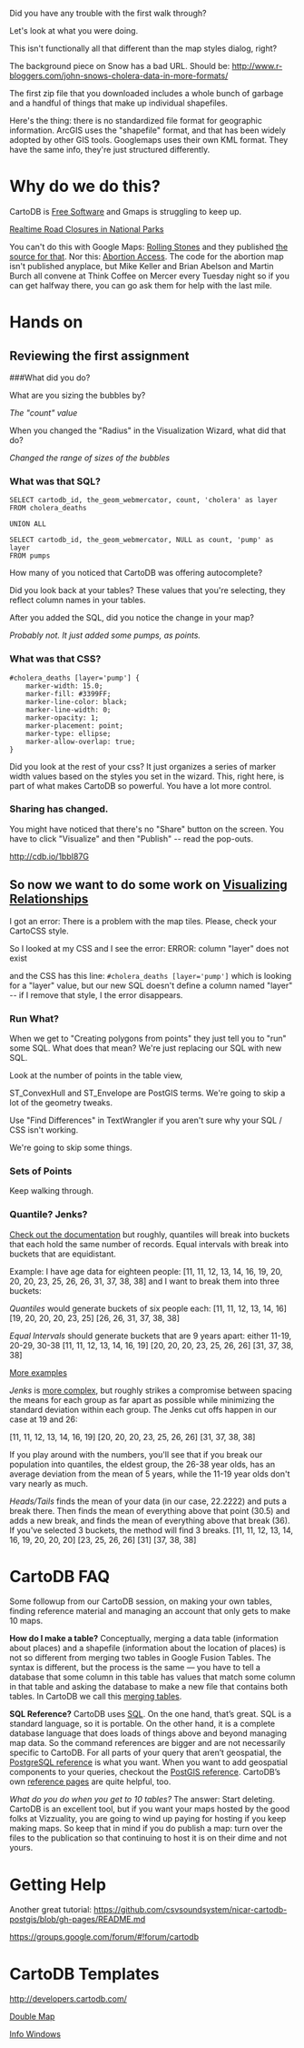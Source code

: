 Did you have any trouble with the first walk through?

Let's look at what you were doing. 

This isn't functionally all that different than the map styles dialog, right?

The background piece on Snow has a bad URL. Should be:
http://www.r-bloggers.com/john-snows-cholera-data-in-more-formats/

The first zip file that you downloaded includes a whole bunch of garbage and a handful of things that make up individual shapefiles.

Here's the thing: there is no standardized file format for geographic information. ArcGIS uses the "shapefile" format, and that has been widely adopted by other GIS tools. Googlemaps uses their own KML format. They have the same info, they're just structured differently. 

# Why do we do this?

CartoDB is [Free Software](https://github.com/CartoDB/cartodb) and Gmaps is struggling to keep up. 

[Realtime Road Closures in National Parks](http://maps.nps.gov/blri/road-closures/)

You can't do this with Google Maps: [Rolling Stones](http://vizzuality.github.io/rollingstonesmap)  and they published [the source for that](http://vizzuality.github.io/rollingstonesmap/).  Nor this: [Abortion Access](http://www.thedailybeast.com/articles/2013/01/22/roe-v-wade-turns-40.html). The code for the abortion map isn't published anyplace, but Mike Keller and Brian Abelson and Martin Burch all convene at Think Coffee on Mercer every Tuesday night so if you can get halfway there, you can go ask them for help with the last mile. 

# Hands on

## Reviewing the first assignment

###What did you do?

What are you sizing the bubbles by?

*The "count" value*

When you changed the "Radius" in the Visualization Wizard, what did that do?   

*Changed the range of sizes of the bubbles*



### What was that SQL?

	SELECT cartodb_id, the_geom_webmercator, count, 'cholera' as layer
	FROM cholera_deaths

	UNION ALL

	SELECT cartodb_id, the_geom_webmercator, NULL as count, 'pump' as layer
	FROM pumps
	
How many of you noticed that CartoDB was offering autocomplete?

Did you look back at your tables? These values that you're selecting, they reflect column names in your tables. 

After you added the SQL, did you notice the change in your map? 

*Probably not. It just added some pumps, as points.*

### What was that CSS?

	#cholera_deaths [layer='pump'] {
		marker-width: 15.0;
		marker-fill: #3399FF;
		marker-line-color: black;
		marker-line-width: 0;
		marker-opacity: 1;
		marker-placement: point;
		marker-type: ellipse;
		marker-allow-overlap: true;
	}
	
Did you look at the rest of your css? It just organizes a series of marker width values based on the styles you set in the wizard. This, right here, is part of what makes CartoDB so powerful. You have a lot more control. 


### Sharing has changed.

You might have noticed that there's no "Share" button on the screen. You have to click "Visualize" and then "Publish" -- read the pop-outs. 

http://cdb.io/1bbI87G

## So now we want to do some work on [Visualizing Relationships](http://developers.cartodb.com/tutorials/visualizing_relationships.html)

I got an error:	
	There is a problem with the map tiles. Please, check your CartoCSS style.
	
So I looked at my CSS and I see the error:
	ERROR: column "layer" does not exist
	
and the CSS has this line: `#cholera_deaths [layer='pump']` which is looking for a "layer" value, but our new SQL doesn't define a column named "layer" -- if I remove that style, I the error disappears. 

### Run What?

When we get to "Creating polygons from points" they just tell you to "run" some SQL. What does that mean? We're just replacing our SQL with new SQL. 

Look at the number of points in the table view,

ST\_ConvexHull and ST\_Envelope are  PostGIS terms. We're going to skip a lot of the geometry tweaks. 

Use "Find Differences" in TextWrangler if you aren't sure why your SQL / CSS isn't working. 

We're going to skip some things. 

### Sets of Points

Keep walking through.

### Quantile? Jenks?
[Check out the documentation](http://developers.cartodb.com/documentation/using-cartodb.html5)  but roughly, quantiles will break into buckets that each hold the same number of records. Equal intervals with break into buckets that are equidistant.

Example:  I have age data for eighteen people: [11, 11, 12, 13, 14, 16, 19, 20, 20, 20, 23, 25, 26, 26, 31, 37, 38, 38] and I want to break them into three buckets:  

*Quantiles* would generate buckets of six people each: 
[11, 11, 12, 13, 14, 16] [19, 20, 20, 20, 23, 25] [26, 26, 31, 37, 38, 38]

*Equal Intervals* should generate buckets that are 9 years apart: either 11-19, 20-29, 30-38 
 [11, 11, 12, 13, 14, 16, 19] [20, 20, 20, 23, 25, 26, 26] [31, 37, 38, 38]

[More examples](http://www.ncgia.ucsb.edu/cctp/units/unit47/html/comp_class.html)

*Jenks* is [more complex](http://en.wikipedia.org/wiki/Jenks_natural_breaks_optimization), but roughly strikes a compromise between spacing the means for each group as far apart as possible while minimizing the standard deviation within each group. The Jenks cut offs happen in our case at 19 and 26:

[11, 11, 12, 13, 14, 16, 19] [20, 20, 20, 23, 25, 26, 26] [31, 37, 38, 38]

If you play around with the numbers, you'll see that if you break our population into quantiles, the eldest group, the 26-38 year olds, has an average deviation from the mean of 5 years, while the 11-19 year olds don't vary nearly as much. 

*Heads/Tails* finds the mean of your data (in our case, 22.2222) and puts a break there. Then finds the mean of everything above that point (30.5) and adds a new break, and finds the mean of everything above that break (36). If you've selected 3 buckets, the method will find 3 breaks. 
[11, 11, 12, 13, 14, 16, 19, 20, 20, 20] [23, 25, 26, 26] [31] [37, 38, 38]



# CartoDB FAQ

Some followup from our CartoDB session, on making your own tables, finding reference material and managing an account that only gets to make 10 maps.

**How do I make a table?** Conceptually, merging a data table (information about places) and a shapefile (information about the location of places) is not so different from merging two tables in Google Fusion Tables. The syntax is different, but the process is the same — you have to tell a database that some column in this table has values that match some column in that table and asking the database to make a new file that contains both tables. In CartoDB we call this [merging  tables](http://developers.cartodb.com/documentation/using-cartodb.html#sec-6).

**SQL Reference?** CartoDB uses [SQL](http://en.wikipedia.org/wiki/SQL). On the one hand, that’s great. SQL is a standard language, so it is portable. On the other hand, it is a complete database language that does loads of things above and beyond managing map data. So the command references are bigger and are not necessarily specific to CartoDB. For all parts of your query that aren’t geospatial, the [PostgreSQL reference](http://www.postgresql.org/docs/9.1/static/) is what you want. When you want to add geospatial components to your queries, checkout the [PostGIS reference](http://postgis.net/docs/manual-1.4/). CartoDB’s own [reference pages](http://developers.cartodb.com/documentation/using-cartodb.html) are quite helpful, too.

*What do you do when you get to 10 tables?* The answer: Start deleting. CartoDB is an excellent tool, but if you want your maps hosted by the good folks at Vizzuality, you are going to wind up paying for hosting if you keep making maps. So keep that in mind if you do publish a map: turn over the files to the publication so that continuing to host it is on their dime and not yours.

# Getting Help

Another great tutorial: https://github.com/csvsoundsystem/nicar-cartodb-postgis/blob/gh-pages/README.md


https://groups.google.com/forum/#!forum/cartodb

# CartoDB Templates


http://developers.cartodb.com/

[Double Map](http://cartodb.github.com/cartodb-publishing-templates/doublemap/)

[Info Windows](https://github.com/amandabee/cunyjdata/tree/master/mapping/cartodb)
